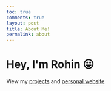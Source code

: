 ```yaml
---
toc: true
comments: true
layout: post
title: About Me!
permalink: about
---
```


# Hey, I'm Rohin 😛

View my [projects](https://github.com/rohinsood) and [personal website](https://rohinsood.dev)
